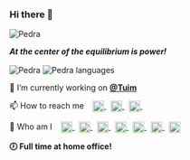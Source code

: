 ### Hi there 👋
<p align="left"> <img src="https://komarev.com/ghpvc/?username=pedra&color=orange&style=plastic&label=PROFILE+VIEWS" alt="Pedra" /> </p>

***At the center of the equilibrium is power!***

<p align="left">
  <img align="center" src="https://github-readme-stats.vercel.app/api?username=pedra&show_icons=true&theme=solarized-light" alt="Pedra"/>
  <img align="center" src="https://github-readme-stats.vercel.app/api/top-langs/?username=pedra&theme=solarized-light" alt="Pedra languages"/>
</p>

🔭 I’m currently working on <a href="https://github.com/Tuims" target="blank"><b>@Tuim</b></a>

<p align="left">
📫 How to reach me &nbsp;&nbsp;
  <a href="https://api.whatsapp.com/send?phone=5521995674989&text=Olá (by github.com/pedra)!" target="blank">
    <img align="center" src="https://simpleicons.vercel.app/whatsapp/999" alt="+55 21 99567 4989" height="20" width="20" />
  </a>&nbsp;
  <a href="https://join.skype.com/invite/DONWL9yX5oTs" target="blank">
    <img align="center" src="https://simpleicons.vercel.app/skype/999" alt="wr300k" height="20" width="20" />
  </a>&nbsp;
  <a title="E-mail prbr@ymail.com" href="mailto:prbr@ymail.com" target="blank">
    <img align="center" src="https://simpleicons.vercel.app/yahoo/999" alt="prbr@ymail.com" height="20" width="20" />
  </a>&nbsp;
</p>

<p align="left">
💬 Who am I &nbsp;&nbsp;
  <a title="Youtube.com/c/BillRocha" href="https://youtube.com/c/billrocha" target="blank">
    <img align="center" src="https://cdn.jsdelivr.net/npm/simple-icons@latest/icons/youtube.svg" alt="BillRocha" height="20" width="20" />
  </a>&nbsp;  
  <a href="https://codepen.io/3rasil" target="blank">
    <img align="center" src="https://cdn.jsdelivr.net/npm/simple-icons@latest/icons/codepen.svg" alt="3rasil" height="20" width="20" />
  </a>&nbsp;
  <a href="https://twitter.com/3illrocha" target="blank">
    <img align="center" src="https://cdn.jsdelivr.net/npm/simple-icons@latest/icons/twitter.svg" alt="@3illrocha" height="20" width="20" />
  </a>&nbsp;
  <a href="https://linkedin.com/in/ahcor" target="blank">
    <img align="center" src="https://cdn.jsdelivr.net/npm/simple-icons@latest/icons/linkedin.svg" alt="Ahcor" height="20" width="20" />
  </a>&nbsp;
  <a href="https://codesandbox.com/3illrocha" target="blank">
    <img align="center" src="https://cdn.jsdelivr.net/npm/simple-icons@latest/icons/codesandbox.svg" alt="3illrocha" height="20" width="20" />
  </a>&nbsp;
  <a href="https://fb.com/paulobillrocha" target="blank">
    <img align="center" src="https://cdn.jsdelivr.net/npm/simple-icons@latest/icons/facebook.svg" alt="paulobillrocha" height="20" width="20" />
  </a>&nbsp;
  <a href="https://instagram.com/ahcorllib" target="blank">
    <img align="center" src="https://cdn.jsdelivr.net/npm/simple-icons@latest/icons/instagram.svg" alt="ahcorllib" height="20" width="20" />
  </a>
</p>

**🕖 Full time at home office!**

<!--
**pedra/pedra** is a ✨ _special_ ✨ repository because its `README.md` (this file) appears on your GitHub profile.

Here are some ideas to get you started:

- 🔭 I’m currently working on ...
- 🌱 I’m currently learning ...
- 👯 I’m looking to collaborate on ...
- 🤔 I’m looking for help with ...
- 💬 Ask me about ...
- 📫 How to reach me: ...
- 😄 Pronouns: ...
- ⚡ Fun fact: ...
-->
